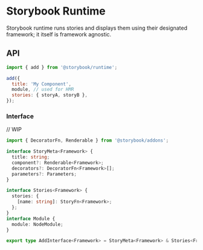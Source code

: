 # Storybook Runtime

Storybook runtime runs stories and displays them using their designated framework; it itself is framework agnostic.

## API

```js
import { add } from '@storybook/runtime';

add({
  title: 'My Component',
  module, // used for HMR
  stories: { storyA, storyB },
});
```

### Interface

// WIP

```ts
import { DecoratorFn, Renderable } from '@storybook/addons';

interface StoryMeta<Framework> {
  title: string;
  component?: Renderable<Framework>;
  decorators?: DecoratorFn<Framework>[];
  parameters?: Parameters;
}

interface Stories<Framework> {
  stories: {
    [name: string]: StoryFn<Framework>;
  };
}
interface Module {
  module: NodeModule;
}

export type AddInterface<Framework> = StoryMeta<Framework> & Stories<Framework> & Module
```